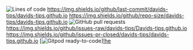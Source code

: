 ![Lines of code](https://img.shields.io/tokei/lines/github/davids-tips/davids-tips.github.io) https://img.shields.io/github/last-commit/davids-tips/davids-tips.github.io https://img.shields.io/github/repo-size/davids-tips/davids-tips.github.io ![GitHub pull requests](https://img.shields.io/github/issues-pr/davids-tips/davids-tips.github.io) https://img.shields.io/github/issues-raw/davids-tips/Davids-tips.github.io https://img.shields.io/github/issues-pr-closed/davids-tips/davids-tips.github.io [![Gitpod ready-to-code](https://img.shields.io/badge/Gitpod-ready--to--code-blue?logo=gitpod)][!he](https://gitpod.io/#https://github.com/davids-tips/Davids-tips.github.io)
